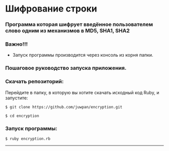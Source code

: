 # Шифрование строки

### Программа которая шифрует введённое пользователем слово одним из механизмов в MD5, SHA1, SHA2

### Важно!!! 

- Запуск программы производится через консоль из корня папки.

### Пошаговое руководство запуска приложения.

### Скачать репозиторий:

Перейдите в папку, в которую вы хотите скачать исходный код Ruby, и запустите:

```
$ git clone https://github.com/juwpan/encryption.git

```
```
$ cd encryption
```

### Запуск программы:

```
$ ruby encryption.rb
```
---
